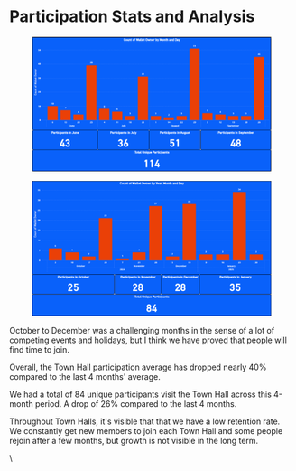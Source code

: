 # Participation Stats and Analysis

<figure><img src="../.gitbook/assets/image (1).png" alt=""><figcaption></figcaption></figure>

<figure><img src="../.gitbook/assets/image (3).png" alt=""><figcaption></figcaption></figure>

October to December was a challenging months in the sense of a lot of competing events and holidays, but I think we have proved that people will find time to join.

Overall, the Town Hall participation average has dropped nearly 40% compared to the last 4 months' average.

We had a total of 84 unique participants visit the Town Hall across this 4-month period. A drop of 26% compared to the last 4 months.

Throughout Town Halls, it's visible that that we have a low retention rate.\
We constantly get new members to join each Town Hall and some people rejoin after a few months, but growth is not visible in the long term.

\
